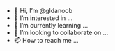 - 👋 Hi, I’m @gldanoob
- 👀 I’m interested in ...
- 🌱 I’m currently learning ...
- 💞️ I’m looking to collaborate on ...
- 📫 How to reach me ...

<!---
gldanoob/gldanoob is a ✨ special ✨ repository because its `README.md` (this file) appears on your GitHub profile.
You can click the Preview link to take a look at your changes.
--->
